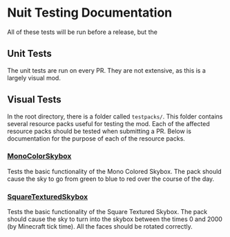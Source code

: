 # Nuit Testing Documentation

All of these tests will be run before a release, but the 

## Unit Tests

The unit tests are run on every PR.  They are not extensive, as this is a largely visual mod.

## Visual Tests

In the root directory, there is a folder called `testpacks/`.  This folder contains several resource packs useful for 
testing the mod.  Each of the affected resource packs should be tested when submitting a PR.  Below is documentation
for the purpose of each of the resource packs.

### [MonoColorSkybox](../testpacks/MonoColorSkybox)

Tests the basic functionality of the Mono Colored Skybox.  The pack should cause the sky to go from green to blue to red 
over the course of the day.

### [SquareTexturedSkybox](../testpacks/SquareTexturedSkybox)

Tests the basic functionality of the Square Textured Skybox.  The pack should cause the sky to turn into the skybox 
between the times 0 and 2000 (by Minecraft tick time).  All the faces should be rotated correctly.